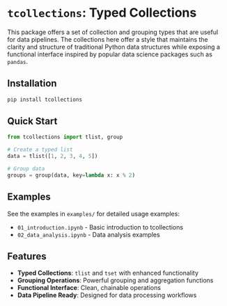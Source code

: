 # `tcollections`: Typed Collections

This package offers a set of collection and grouping types that are useful for data pipelines. The collections here offer a style that maintains the clarity and structure of traditional Python data structures while exposing a functional interface inspired by popular data science packages such as `pandas`.

## Installation

```bash
pip install tcollections
```

## Quick Start

```python
from tcollections import tlist, group

# Create a typed list
data = tlist([1, 2, 3, 4, 5])

# Group data
groups = group(data, key=lambda x: x % 2)
```

## Examples

See the examples in `examples/` for detailed usage examples:
- `01_introduction.ipynb` - Basic introduction to tcollections
- `02_data_analysis.ipynb` - Data analysis examples

## Features

- **Typed Collections**: `tlist` and `tset` with enhanced functionality
- **Grouping Operations**: Powerful grouping and aggregation functions
- **Functional Interface**: Clean, chainable operations
- **Data Pipeline Ready**: Designed for data processing workflows



